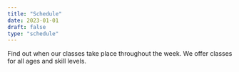 ```yaml
---
title: "Schedule"
date: 2023-01-01
draft: false
type: "schedule"
---
```


Find out when our classes take place throughout the week. We offer classes for all ages and skill levels.
